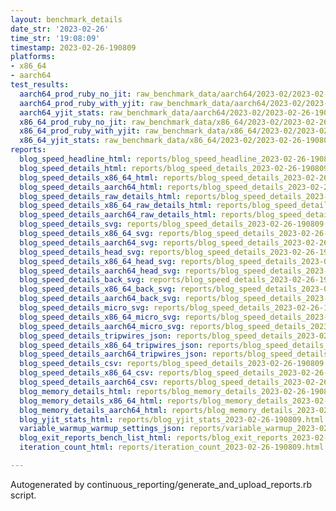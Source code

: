 ```yaml
---
layout: benchmark_details
date_str: '2023-02-26'
time_str: '19:08:09'
timestamp: 2023-02-26-190809
platforms:
- x86_64
- aarch64
test_results:
  aarch64_prod_ruby_no_jit: raw_benchmark_data/aarch64/2023-02/2023-02-26-190809_basic_benchmark_aarch64_prod_ruby_no_jit.json
  aarch64_prod_ruby_with_yjit: raw_benchmark_data/aarch64/2023-02/2023-02-26-190809_basic_benchmark_aarch64_prod_ruby_with_yjit.json
  aarch64_yjit_stats: raw_benchmark_data/aarch64/2023-02/2023-02-26-190809_basic_benchmark_aarch64_yjit_stats.json
  x86_64_prod_ruby_no_jit: raw_benchmark_data/x86_64/2023-02/2023-02-26-190809_basic_benchmark_x86_64_prod_ruby_no_jit.json
  x86_64_prod_ruby_with_yjit: raw_benchmark_data/x86_64/2023-02/2023-02-26-190809_basic_benchmark_x86_64_prod_ruby_with_yjit.json
  x86_64_yjit_stats: raw_benchmark_data/x86_64/2023-02/2023-02-26-190809_basic_benchmark_x86_64_yjit_stats.json
reports:
  blog_speed_headline_html: reports/blog_speed_headline_2023-02-26-190809.html
  blog_speed_details_html: reports/blog_speed_details_2023-02-26-190809.html
  blog_speed_details_x86_64_html: reports/blog_speed_details_2023-02-26-190809.x86_64.html
  blog_speed_details_aarch64_html: reports/blog_speed_details_2023-02-26-190809.aarch64.html
  blog_speed_details_raw_details_html: reports/blog_speed_details_2023-02-26-190809.raw_details.html
  blog_speed_details_x86_64_raw_details_html: reports/blog_speed_details_2023-02-26-190809.x86_64.raw_details.html
  blog_speed_details_aarch64_raw_details_html: reports/blog_speed_details_2023-02-26-190809.aarch64.raw_details.html
  blog_speed_details_svg: reports/blog_speed_details_2023-02-26-190809.svg
  blog_speed_details_x86_64_svg: reports/blog_speed_details_2023-02-26-190809.x86_64.svg
  blog_speed_details_aarch64_svg: reports/blog_speed_details_2023-02-26-190809.aarch64.svg
  blog_speed_details_head_svg: reports/blog_speed_details_2023-02-26-190809.head.svg
  blog_speed_details_x86_64_head_svg: reports/blog_speed_details_2023-02-26-190809.x86_64.head.svg
  blog_speed_details_aarch64_head_svg: reports/blog_speed_details_2023-02-26-190809.aarch64.head.svg
  blog_speed_details_back_svg: reports/blog_speed_details_2023-02-26-190809.back.svg
  blog_speed_details_x86_64_back_svg: reports/blog_speed_details_2023-02-26-190809.x86_64.back.svg
  blog_speed_details_aarch64_back_svg: reports/blog_speed_details_2023-02-26-190809.aarch64.back.svg
  blog_speed_details_micro_svg: reports/blog_speed_details_2023-02-26-190809.micro.svg
  blog_speed_details_x86_64_micro_svg: reports/blog_speed_details_2023-02-26-190809.x86_64.micro.svg
  blog_speed_details_aarch64_micro_svg: reports/blog_speed_details_2023-02-26-190809.aarch64.micro.svg
  blog_speed_details_tripwires_json: reports/blog_speed_details_2023-02-26-190809.tripwires.json
  blog_speed_details_x86_64_tripwires_json: reports/blog_speed_details_2023-02-26-190809.x86_64.tripwires.json
  blog_speed_details_aarch64_tripwires_json: reports/blog_speed_details_2023-02-26-190809.aarch64.tripwires.json
  blog_speed_details_csv: reports/blog_speed_details_2023-02-26-190809.csv
  blog_speed_details_x86_64_csv: reports/blog_speed_details_2023-02-26-190809.x86_64.csv
  blog_speed_details_aarch64_csv: reports/blog_speed_details_2023-02-26-190809.aarch64.csv
  blog_memory_details_html: reports/blog_memory_details_2023-02-26-190809.html
  blog_memory_details_x86_64_html: reports/blog_memory_details_2023-02-26-190809.x86_64.html
  blog_memory_details_aarch64_html: reports/blog_memory_details_2023-02-26-190809.aarch64.html
  blog_yjit_stats_html: reports/blog_yjit_stats_2023-02-26-190809.html
  variable_warmup_warmup_settings_json: reports/variable_warmup_2023-02-26-190809.warmup_settings.json
  blog_exit_reports_bench_list_html: reports/blog_exit_reports_2023-02-26-190809.bench_list.html
  iteration_count_html: reports/iteration_count_2023-02-26-190809.html

---
```

Autogenerated by continuous_reporting/generate_and_upload_reports.rb script.
